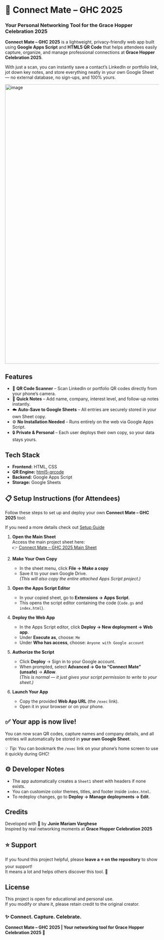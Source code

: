 # 💜 Connect Mate – GHC 2025

### Your Personal Networking Tool for the Grace Hopper Celebration 2025

**Connect Mate – GHC 2025** is a lightweight, privacy-friendly web app built using **Google Apps Script** and **HTML5 QR Code** that helps attendees easily capture, organize, and manage professional connections at **Grace Hopper Celebration 2025**.

With just a scan, you can instantly save a contact’s LinkedIn or portfolio link, jot down key notes, and store everything neatly in your own Google Sheet — no external database, no sign-ups, and 100% yours.

<img width="1173" height="914" alt="image" src="https://github.com/user-attachments/assets/30b57d27-8e0a-4d38-9f73-8756d008f33b" />


## Features

- 📱 **QR Code Scanner** – Scan LinkedIn or portfolio QR codes directly from your phone’s camera.  
- 📝 **Quick Notes** – Add name, company, interest level, and follow-up notes instantly.  
- ☁️ **Auto-Save to Google Sheets** – All entries are securely stored in your own Sheet copy.  
- ⚙️ **No Installation Needed** – Runs entirely on the web via Google Apps Script.  
- 🔒 **Private & Personal** – Each user deploys their own copy, so your data stays yours.

## Tech Stack

- **Frontend:** HTML, CSS
- **QR Engine:** [html5-qrcode](https://github.com/mebjas/html5-qrcode)  
- **Backend:** Google Apps Script  
- **Storage:** Google Sheets  


## 📋 Setup Instructions (for Attendees)

Follow these steps to set up and deploy your own **Connect Mate – GHC 2025** tool: 

If you need a more details check out [Setup Guide](https://github.com/juniemariam/ConnectMate--GHC2025/blob/main/ConnectMate-SetupGuide.pdf)

1. **Open the Main Sheet**  
   Access the main project sheet here:  
   👉 [Connect Mate – GHC 2025 Main Sheet](https://docs.google.com/spreadsheets/d/1p3HXBzHMjKCXe8ZWfAu5HWDdTLVgxuRPpuU86l6GIOg/edit?gid=0#gid=0)

2. **Make Your Own Copy**  
   - In the sheet menu, click **File → Make a copy**  
   - Save it to your own Google Drive.  
   *(This will also copy the entire attached Apps Script project.)*

3. **Open the Apps Script Editor**  
   - In your copied sheet, go to **Extensions → Apps Script**.  
   - This opens the script editor containing the code (`Code.gs` and `index.html`).

4. **Deploy the Web App**  
   - In the Apps Script editor, click **Deploy → New deployment → Web app**.  
   - Under **Execute as**, choose: `Me`  
   - Under **Who has access**, choose: `Anyone with Google account`  

5. **Authorize the Script**  
   - Click **Deploy** → Sign in to your Google account.  
   - When prompted, select **Advanced → Go to “Connect Mate” (unsafe)** → **Allow**.  
   *(This is normal — it just gives your script permission to write to your sheet.)*

6. **Launch Your App**  
   - Copy the provided **Web App URL** (the `/exec` link).  
   - Open it in your browser or on your phone.


##  ✅ Your app is now live!
You can now scan QR codes, capture names and company details, and all entries will automatically be stored in **your own Google Sheet**.

💡 *Tip:* You can bookmark the `/exec` link on your phone’s home screen to use it quickly during GHC!


## ⚙️ Developer Notes

- The app automatically creates a `Sheet1` sheet with headers if none exists.  
- You can customize color themes, titles, and footer inside `index.html`.  
- To redeploy changes, go to **Deploy → Manage deployments → Edit**.


## Credits

Developed with 💜 by **Junie Mariam Varghese**  
Inspired by real networking moments at **Grace Hopper Celebration 2025**



## ⭐ Support

If you found this project helpful, please **leave a ⭐ on the repository** to show your support!  
It means a lot and helps others discover this tool. 💜



## License

This project is open for educational and personal use.  
If you modify or share it, please retain credit to the original creator.  


### ✨ Connect. Capture. Celebrate.  
**Connect Mate – GHC 2025 | Your networking tool for Grace Hopper Celebration 2025 💜**

